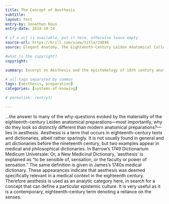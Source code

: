 ```yaml
---
title: The Concept of Aesthesis
subtitle:
layout: text
entry-by: Jonathan Reus
entry-date: 2018-10-14

# if a url is available, put it here, otherwise leave empty
source-url: https://brill.com/view/title/24846
source: Elegant Anatomy, The Eighteenth-Century Leiden Anatomical Collections. Marieke M. A. Hendriksen (2015)

#what is the copyright?
copyright:

summary: Excerpt on Aesthesis and the epistemology of 18th century anatomical research. From Elegant Anatomy, Marieke M. A. Hendriksen

# all tags separated by commas
tags: [aesthesis, preparation]
categories: [systems-of-knowing]

# permalink: /entry1/

---
```


...the answer to many of the why-questions evoked by the materiality of the eighteenth-century Leiden anatomical preparations—most importantly, why do they look so distinctly different than modern anatomical preparations?—lies in aesthesis. Aesthesis is a term that occurs in eighteenth-century texts and dictionaries, albeit rather sparingly. It is not usually found in general and art dictionaries before the nineteenth century, but two examples appear in medical and philosophical dictionaries. In Barrow’s 1749 Dictionarium Medicum Universale: Or, a New Medicinal Dictionary, ‘aesthesis’ is explained as “to be sensible of, sensation, or the faculty or power of sensation.” The same definition is given in James’s 1740s medical dictionary. These appearances indicate that aesthesis was deemed specifically relevant in a medical context in the eighteenth century. Therefore aesthesis is used as an analytic category here, in search for a concept that can define a particular epistemic culture. It is very useful as it is a contemporary, eighteenth-century term denoting a reliance on the senses.
